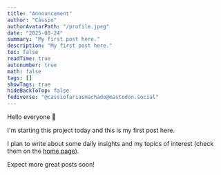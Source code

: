 ```yaml
---
title: "Announcement"
author: "Cássio"
authorAvatarPath: "/profile.jpeg"
date: "2025-08-24"
summary: "My first post here."
description: "My first post here."
toc: false
readTime: true
autonumber: true
math: false
tags: []
showTags: true
hideBackToTop: false
fediverse: "@cassiofariasmachado@mastodon.social"
---
```


Hello everyone 👋

I'm starting this project today and this is my first post here.

I plan to write about some daily insights and my topics of interest (check them on the [home page](/)).

Expect more great posts soon!
